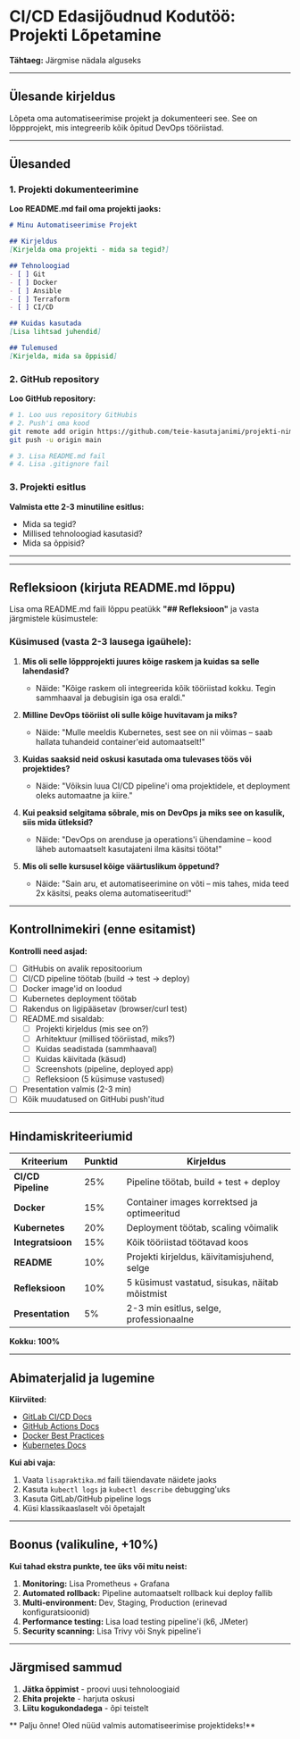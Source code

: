 # CI/CD Edasijõudnud Kodutöö: Projekti Lõpetamine

**Tähtaeg:** Järgmise nädala alguseks  

---

## Ülesande kirjeldus

Lõpeta oma automatiseerimise projekt ja dokumenteeri see. See on lõppprojekt, mis integreerib kõik õpitud DevOps tööriistad.

---

##  **Ülesanded**

### 1. Projekti dokumenteerimine

**Loo README.md fail oma projekti jaoks:**

```markdown
# Minu Automatiseerimise Projekt

## Kirjeldus
[Kirjelda oma projekti - mida sa tegid?]

## Tehnoloogiad
- [ ] Git
- [ ] Docker
- [ ] Ansible
- [ ] Terraform
- [ ] CI/CD

## Kuidas kasutada
[Lisa lihtsad juhendid]

## Tulemused
[Kirjelda, mida sa õppisid]
```

### 2. GitHub repository

**Loo GitHub repository:**
```bash
# 1. Loo uus repository GitHubis
# 2. Push'i oma kood
git remote add origin https://github.com/teie-kasutajanimi/projekti-nimi.git
git push -u origin main

# 3. Lisa README.md fail
# 4. Lisa .gitignore fail
```

### 3. Projekti esitlus

**Valmista ette 2-3 minutiline esitlus:**
- Mida sa tegid?
- Millised tehnoloogiad kasutasid?
- Mida sa õppisid?

---

 

---

##  Refleksioon (kirjuta README.md lõppu)

Lisa oma README.md faili lõppu peatükk **"## Refleksioon"** ja vasta järgmistele küsimustele:

### Küsimused (vasta 2-3 lausega igaühele):

1. **Mis oli selle lõppprojekti juures kõige raskem ja kuidas sa selle lahendasid?**
   - Näide: "Kõige raskem oli integreerida kõik tööriistad kokku. Tegin sammhaaval ja debugisin iga osa eraldi."

2. **Milline DevOps tööriist oli sulle kõige huvitavam ja miks?**
   - Näide: "Mulle meeldis Kubernetes, sest see on nii võimas – saab hallata tuhandeid container'eid automaatselt!"

3. **Kuidas saaksid neid oskusi kasutada oma tulevases töös või projektides?**
   - Näide: "Võiksin luua CI/CD pipeline'i oma projektidele, et deployment oleks automaatne ja kiire."

4. **Kui peaksid selgitama sõbrale, mis on DevOps ja miks see on kasulik, siis mida ütleksid?**
   - Näide: "DevOps on arenduse ja operations'i ühendamine – kood läheb automaatselt kasutajateni ilma käsitsi tööta!"

5. **Mis oli selle kursusel kõige väärtuslikum õppetund?**
   - Näide: "Sain aru, et automatiseerimine on võti – mis tahes, mida teed 2x käsitsi, peaks olema automatiseeritud!"

---

## Kontrollnimekiri (enne esitamist)

**Kontrolli need asjad:**

- [ ] GitHubis on avalik repositoorium
- [ ] CI/CD pipeline töötab (build → test → deploy)
- [ ] Docker image'id on loodud
- [ ] Kubernetes deployment töötab
- [ ] Rakendus on ligipääsetav (browser/curl test)
- [ ] README.md sisaldab:
  - [ ] Projekti kirjeldus (mis see on?)
  - [ ] Arhitektuur (millised tööriistad, miks?)
  - [ ] Kuidas seadistada (sammhaaval)
  - [ ] Kuidas käivitada (käsud)
  - [ ] Screenshots (pipeline, deployed app)
  - [ ] Refleksioon (5 küsimuse vastused)
- [ ] Presentation valmis (2-3 min)
- [ ] Kõik muudatused on GitHubi push'itud

---

##  Hindamiskriteeriumid

| Kriteerium | Punktid | Kirjeldus |
|------------|---------|-----------|
| **CI/CD Pipeline** | 25% | Pipeline töötab, build + test + deploy |
| **Docker** | 15% | Container images korrektsed ja optimeeritud |
| **Kubernetes** | 20% | Deployment töötab, scaling võimalik |
| **Integratsioon** | 15% | Kõik tööriistad töötavad koos |
| **README** | 10% | Projekti kirjeldus, käivitamisjuhend, selge |
| **Refleksioon** | 10% | 5 küsimust vastatud, sisukas, näitab mõistmist |
| **Presentation** | 5% | 2-3 min esitlus, selge, professionaalne |

**Kokku: 100%**

---

## Abimaterjalid ja lugemine

**Kiirviited:**
- [GitLab CI/CD Docs](https://docs.gitlab.com/ee/ci/)
- [GitHub Actions Docs](https://docs.github.com/en/actions)
- [Docker Best Practices](https://docs.docker.com/develop/dev-best-practices/)
- [Kubernetes Docs](https://kubernetes.io/docs/home/)

**Kui abi vaja:**
1. Vaata `lisapraktika.md` faili täiendavate näidete jaoks
2. Kasuta `kubectl logs` ja `kubectl describe` debugging'uks
3. Kasuta GitLab/GitHub pipeline logs
4. Küsi klassikaaslaselt või õpetajalt

---

## Boonus (valikuline, +10%)

**Kui tahad ekstra punkte, tee üks või mitu neist:**

1. **Monitoring:** Lisa Prometheus + Grafana
2. **Automated rollback:** Pipeline automaatselt rollback kui deploy fallib
3. **Multi-environment:** Dev, Staging, Production (erinevad konfiguratsioonid)
4. **Performance testing:** Lisa load testing pipeline'i (k6, JMeter)
5. **Security scanning:** Lisa Trivy või Snyk pipeline'i

---

## **Järgmised sammud**

1. **Jätka õppimist** - proovi uusi tehnoloogiaid
2. **Ehita projekte** - harjuta oskusi
3. **Liitu kogukondadega** - õpi teistelt

** Palju õnne! Oled nüüd valmis automatiseerimise projektideks!**
